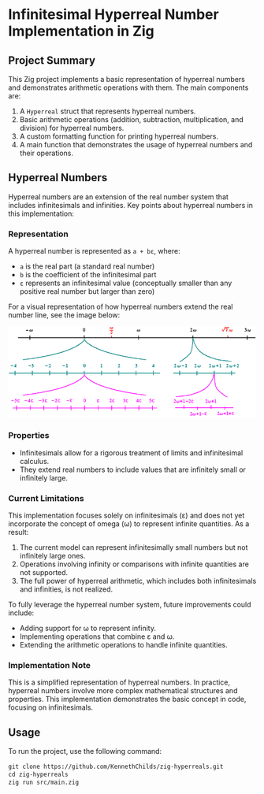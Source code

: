 # Infinitesimal Hyperreal Number Implementation in Zig

## Project Summary

This Zig project implements a basic representation of hyperreal numbers and demonstrates arithmetic operations with them. The main components are:

1. A `Hyperreal` struct that represents hyperreal numbers.
2. Basic arithmetic operations (addition, subtraction, multiplication, and division) for hyperreal numbers.
3. A custom formatting function for printing hyperreal numbers.
4. A main function that demonstrates the usage of hyperreal numbers and their operations.

## Hyperreal Numbers

Hyperreal numbers are an extension of the real number system that includes infinitesimals and infinities. Key points about hyperreal numbers in this implementation:

### Representation

A hyperreal number is represented as `a + bε`, where:
- `a` is the real part (a standard real number)
- `b` is the coefficient of the infinitesimal part
- `ε` represents an infinitesimal value (conceptually smaller than any positive real number but larger than zero)

For a visual representation of how hyperreal numbers extend the real number line, see the image below:

![Hyperreal Number Line](misc/image.png)

### Properties

- Infinitesimals allow for a rigorous treatment of limits and infinitesimal calculus.
- They extend real numbers to include values that are infinitely small or infinitely large.

### Current Limitations

This implementation focuses solely on infinitesimals (ε) and does not yet incorporate the concept of omega (ω) to represent infinite quantities. As a result:

1. The current model can represent infinitesimally small numbers but not infinitely large ones.
2. Operations involving infinity or comparisons with infinite quantities are not supported.
3. The full power of hyperreal arithmetic, which includes both infinitesimals and infinities, is not realized.

To fully leverage the hyperreal number system, future improvements could include:
- Adding support for ω to represent infinity.
- Implementing operations that combine ε and ω.
- Extending the arithmetic operations to handle infinite quantities.

### Implementation Note

This is a simplified representation of hyperreal numbers. In practice, hyperreal numbers involve more complex mathematical structures and properties. This implementation demonstrates the basic concept in code, focusing on infinitesimals.

## Usage

To run the project, use the following command:

```
git clone https://github.com/KennethChilds/zig-hyperreals.git
cd zig-hyperreals
zig run src/main.zig
```